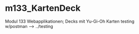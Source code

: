# m133_KartenDeck
Modul 133 Webapplikationen; Decks mit Yu-Gi-Oh Karten
testing w/postman --> ../testing
